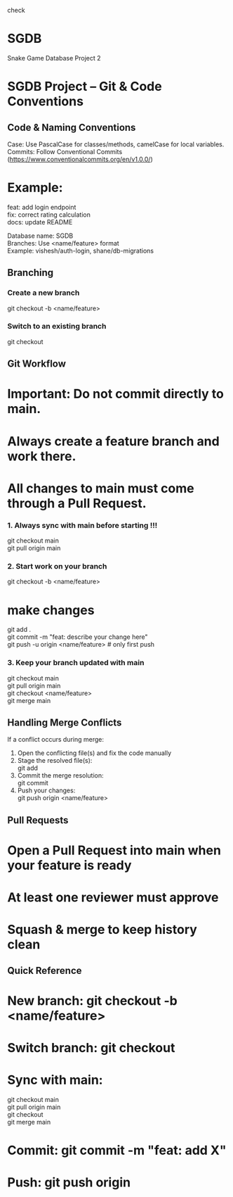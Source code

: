 check

# SGDB

Snake Game Database Project 2

# SGDB Project – Git & Code Conventions

## Code & Naming Conventions

Case: Use PascalCase for classes/methods, camelCase for local variables.  
Commits: Follow Conventional Commits (https://www.conventionalcommits.org/en/v1.0.0/)

# Example:

feat: add login endpoint  
fix: correct rating calculation  
docs: update README

Database name: SGDB  
Branches: Use <name/feature> format  
Example: vishesh/auth-login, shane/db-migrations

## Branching

### Create a new branch

git checkout -b <name/feature>

### Switch to an existing branch

git checkout <branchname>

## Git Workflow

# Important: Do not commit directly to main.

# Always create a feature branch and work there.

# All changes to main must come through a Pull Request.

### 1. Always sync with main before starting !!!

git checkout main  
git pull origin main

### 2. Start work on your branch

git checkout -b <name/feature>

# make changes

git add .  
git commit -m "feat: describe your change here"  
git push -u origin <name/feature> # only first push

### 3. Keep your branch updated with main

git checkout main  
git pull origin main  
git checkout <name/feature>  
git merge main

## Handling Merge Conflicts

If a conflict occurs during merge:

1. Open the conflicting file(s) and fix the code manually
2. Stage the resolved file(s):  
   git add <file>
3. Commit the merge resolution:  
   git commit
4. Push your changes:  
   git push origin <name/feature>

## Pull Requests

# Open a Pull Request into main when your feature is ready

# At least one reviewer must approve

# Squash & merge to keep history clean

## Quick Reference

# New branch: git checkout -b <name/feature>

# Switch branch: git checkout <branch>

# Sync with main:

git checkout main  
git pull origin main  
git checkout <branch>  
git merge main

# Commit: git commit -m "feat: add X"

# Push: git push origin <branch>

